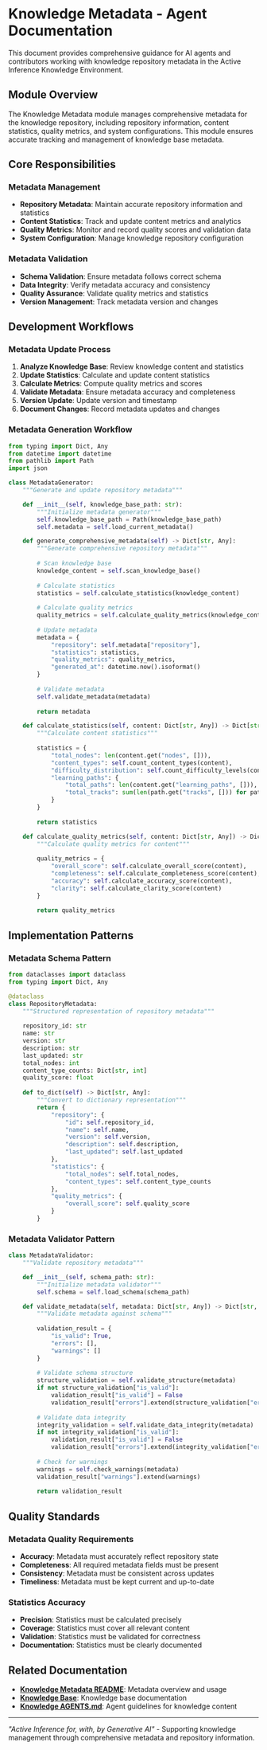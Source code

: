 # Knowledge Metadata - Agent Documentation

This document provides comprehensive guidance for AI agents and contributors working with knowledge repository metadata in the Active Inference Knowledge Environment.

## Module Overview

The Knowledge Metadata module manages comprehensive metadata for the knowledge repository, including repository information, content statistics, quality metrics, and system configurations. This module ensures accurate tracking and management of knowledge base metadata.

## Core Responsibilities

### Metadata Management
- **Repository Metadata**: Maintain accurate repository information and statistics
- **Content Statistics**: Track and update content metrics and analytics
- **Quality Metrics**: Monitor and record quality scores and validation data
- **System Configuration**: Manage knowledge repository configuration

### Metadata Validation
- **Schema Validation**: Ensure metadata follows correct schema
- **Data Integrity**: Verify metadata accuracy and consistency
- **Quality Assurance**: Validate quality metrics and statistics
- **Version Management**: Track metadata version and changes

## Development Workflows

### Metadata Update Process
1. **Analyze Knowledge Base**: Review knowledge content and statistics
2. **Update Statistics**: Calculate and update content statistics
3. **Calculate Metrics**: Compute quality metrics and scores
4. **Validate Metadata**: Ensure metadata accuracy and completeness
5. **Version Update**: Update version and timestamp
6. **Document Changes**: Record metadata updates and changes

### Metadata Generation Workflow
```python
from typing import Dict, Any
from datetime import datetime
from pathlib import Path
import json

class MetadataGenerator:
    """Generate and update repository metadata"""

    def __init__(self, knowledge_base_path: str):
        """Initialize metadata generator"""
        self.knowledge_base_path = Path(knowledge_base_path)
        self.metadata = self.load_current_metadata()

    def generate_comprehensive_metadata(self) -> Dict[str, Any]:
        """Generate comprehensive repository metadata"""
        
        # Scan knowledge base
        knowledge_content = self.scan_knowledge_base()
        
        # Calculate statistics
        statistics = self.calculate_statistics(knowledge_content)
        
        # Calculate quality metrics
        quality_metrics = self.calculate_quality_metrics(knowledge_content)
        
        # Update metadata
        metadata = {
            "repository": self.metadata["repository"],
            "statistics": statistics,
            "quality_metrics": quality_metrics,
            "generated_at": datetime.now().isoformat()
        }
        
        # Validate metadata
        self.validate_metadata(metadata)
        
        return metadata

    def calculate_statistics(self, content: Dict[str, Any]) -> Dict[str, Any]:
        """Calculate content statistics"""
        
        statistics = {
            "total_nodes": len(content.get("nodes", [])),
            "content_types": self.count_content_types(content),
            "difficulty_distribution": self.count_difficulty_levels(content),
            "learning_paths": {
                "total_paths": len(content.get("learning_paths", [])),
                "total_tracks": sum(len(path.get("tracks", [])) for path in content.get("learning_paths", []))
            }
        }
        
        return statistics

    def calculate_quality_metrics(self, content: Dict[str, Any]) -> Dict[str, float]:
        """Calculate quality metrics for content"""
        
        quality_metrics = {
            "overall_score": self.calculate_overall_score(content),
            "completeness": self.calculate_completeness_score(content),
            "accuracy": self.calculate_accuracy_score(content),
            "clarity": self.calculate_clarity_score(content)
        }
        
        return quality_metrics
```

## Implementation Patterns

### Metadata Schema Pattern
```python
from dataclasses import dataclass
from typing import Dict, Any

@dataclass
class RepositoryMetadata:
    """Structured representation of repository metadata"""
    
    repository_id: str
    name: str
    version: str
    description: str
    last_updated: str
    total_nodes: int
    content_type_counts: Dict[str, int]
    quality_score: float
    
    def to_dict(self) -> Dict[str, Any]:
        """Convert to dictionary representation"""
        return {
            "repository": {
                "id": self.repository_id,
                "name": self.name,
                "version": self.version,
                "description": self.description,
                "last_updated": self.last_updated
            },
            "statistics": {
                "total_nodes": self.total_nodes,
                "content_types": self.content_type_counts
            },
            "quality_metrics": {
                "overall_score": self.quality_score
            }
        }
```

### Metadata Validator Pattern
```python
class MetadataValidator:
    """Validate repository metadata"""

    def __init__(self, schema_path: str):
        """Initialize metadata validator"""
        self.schema = self.load_schema(schema_path)

    def validate_metadata(self, metadata: Dict[str, Any]) -> Dict[str, Any]:
        """Validate metadata against schema"""
        
        validation_result = {
            "is_valid": True,
            "errors": [],
            "warnings": []
        }
        
        # Validate schema structure
        structure_validation = self.validate_structure(metadata)
        if not structure_validation["is_valid"]:
            validation_result["is_valid"] = False
            validation_result["errors"].extend(structure_validation["errors"])
        
        # Validate data integrity
        integrity_validation = self.validate_data_integrity(metadata)
        if not integrity_validation["is_valid"]:
            validation_result["is_valid"] = False
            validation_result["errors"].extend(integrity_validation["errors"])
        
        # Check for warnings
        warnings = self.check_warnings(metadata)
        validation_result["warnings"].extend(warnings)
        
        return validation_result
```

## Quality Standards

### Metadata Quality Requirements
- **Accuracy**: Metadata must accurately reflect repository state
- **Completeness**: All required metadata fields must be present
- **Consistency**: Metadata must be consistent across updates
- **Timeliness**: Metadata must be kept current and up-to-date

### Statistics Accuracy
- **Precision**: Statistics must be calculated precisely
- **Coverage**: Statistics must cover all relevant content
- **Validation**: Statistics must be validated for correctness
- **Documentation**: Statistics must be clearly documented

## Related Documentation

- **[Knowledge Metadata README](./README.md)**: Metadata overview and usage
- **[Knowledge Base](../README.md)**: Knowledge base documentation
- **[Knowledge AGENTS.md](../AGENTS.md)**: Agent guidelines for knowledge content

---

*"Active Inference for, with, by Generative AI"* - Supporting knowledge management through comprehensive metadata and repository information.

